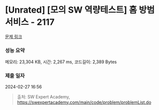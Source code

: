 # [Unrated] [모의 SW 역량테스트] 홈 방범 서비스 - 2117 

[문제 링크](https://swexpertacademy.com/main/code/problem/problemDetail.do?contestProbId=AV5V61LqAf8DFAWu) 

### 성능 요약

메모리: 23,304 KB, 시간: 2,267 ms, 코드길이: 2,389 Bytes

### 제출 일자

2024-02-27 16:56



> 출처: SW Expert Academy, https://swexpertacademy.com/main/code/problem/problemList.do